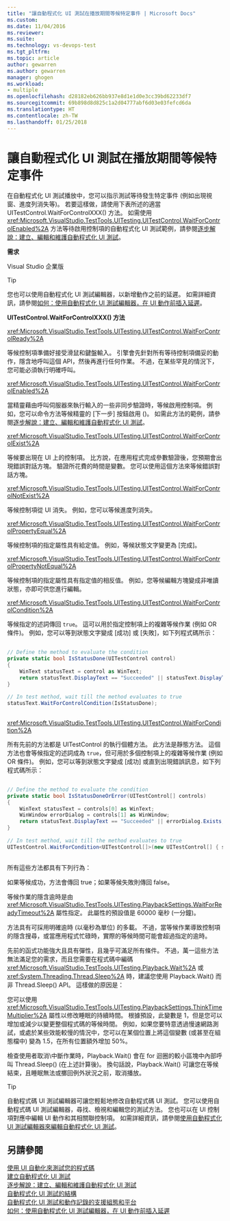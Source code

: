 ```yaml
---
title: "讓自動程式化 UI 測試在播放期間等候特定事件 | Microsoft Docs"
ms.custom: 
ms.date: 11/04/2016
ms.reviewer: 
ms.suite: 
ms.technology: vs-devops-test
ms.tgt_pltfrm: 
ms.topic: article
author: gewarren
ms.author: gewarren
manager: ghogen
ms.workload:
- multiple
ms.openlocfilehash: d28182eb626bb937e8d1e1d0e3cc39bd62233df7
ms.sourcegitcommit: 69b898d8d825c1a2d04777abf6d03e03fefcd6da
ms.translationtype: HT
ms.contentlocale: zh-TW
ms.lasthandoff: 01/25/2018
---
```

# <a name="making-coded-ui-tests-wait-for-specific-events-during-playback"></a>讓自動程式化 UI 測試在播放期間等候特定事件

在自動程式化 UI 測試播放中，您可以指示測試等待發生特定事件 (例如出現視窗、進度列消失等)。 若要這樣做，請使用下表所述的適當 UITestControl.WaitForControlXXX() 方法。 如需使用 <xref:Microsoft.VisualStudio.TestTools.UITesting.UITestControl.WaitForControlEnabled%2A> 方法等待啟用控制項的自動程式化 UI 測試範例，請參閱[逐步解說：建立、編輯和維護自動程式化 UI 測試](../test/walkthrough-creating-editing-and-maintaining-a-coded-ui-test.md)。  
  
 **需求**  
  
 Visual Studio 企業版  
  
> [!TIP]
>  您也可以使用自動程式化 UI 測試編輯器，以新增動作之前的延遲。 如需詳細資訊，請參閱[如何：使用自動程式化 UI 測試編輯器，在 UI 動作前插入延遲](http://msdn.microsoft.com/Library/509f8ef7-e105-4049-b11b-d64549e055b0)。  
  
 **UITestControl.WaitForControlXXX() 方法**  
  
 <xref:Microsoft.VisualStudio.TestTools.UITesting.UITestControl.WaitForControlReady%2A>  
  
 等候控制項準備好接受滑鼠和鍵盤輸入。 引擎會先針對所有等待控制項備妥的動作，隱含地呼叫這個 API，然後再進行任何作業。 不過，在某些罕見的情況下，您可能必須執行明確呼叫。  
  
 <xref:Microsoft.VisualStudio.TestTools.UITesting.UITestControl.WaitForControlEnabled%2A>  
  
 當精靈藉由呼叫伺服器來執行輸入的一些非同步驗證時，等候啟用控制項。 例如，您可以命令方法等候精靈的 [下一步] 按鈕啟用 ()。 如需此方法的範例，請參閱[逐步解說：建立、編輯和維護自動程式化 UI 測試](../test/walkthrough-creating-editing-and-maintaining-a-coded-ui-test.md)。  
  
 <xref:Microsoft.VisualStudio.TestTools.UITesting.UITestControl.WaitForControlExist%2A>  
  
 等候要出現在 UI 上的控制項。 比方說，在應用程式完成參數驗證後，您預期會出現錯誤對話方塊。 驗證所花費的時間是變數。 您可以使用這個方法來等候錯誤對話方塊。  
  
 <xref:Microsoft.VisualStudio.TestTools.UITesting.UITestControl.WaitForControlNotExist%2A>  
  
 等候控制項從 UI 消失。 例如，您可以等候進度列消失。  
  
 <xref:Microsoft.VisualStudio.TestTools.UITesting.UITestControl.WaitForControlPropertyEqual%2A>  
  
 等候控制項的指定屬性具有給定值。 例如，等候狀態文字變更為 [完成]。  
  
 <xref:Microsoft.VisualStudio.TestTools.UITesting.UITestControl.WaitForControlPropertyNotEqual%2A>  
  
 等候控制項的指定屬性具有指定值的相反值。 例如，您等候編輯方塊變成非唯讀狀態，亦即可供您進行編輯。  
  
 <xref:Microsoft.VisualStudio.TestTools.UITesting.UITestControl.WaitForControlCondition%2A>  
  
 等候指定的述詞傳回 `true`。 這可以用於指定控制項上的複雜等候作業 (例如 OR 條件)。 例如，您可以等到狀態文字變成 [成功] 或 [失敗]，如下列程式碼所示：  
  
```csharp  
  
// Define the method to evaluate the condition   
private static bool IsStatusDone(UITestControl control)   
{   
    WinText statusText = control as WinText;   
    return statusText.DisplayText == "Succeeded" || statusText.DisplayText == "Failed";   
}   
  
// In test method, wait till the method evaluates to true   
statusText.WaitForControlCondition(IsStatusDone);  
  
```  
  
 <xref:Microsoft.VisualStudio.TestTools.UITesting.UITestControl.WaitForCondition%2A>  
  
 所有先前的方法都是 UITestControl 的執行個體方法。 此方法是靜態方法。 這個方法也會等候指定的述詞成為 `true`，但可用於多個控制項上的複雜等候作業 (例如 OR 條件)。 例如，您可以等到狀態文字變成 [成功] 或直到出現錯誤訊息，如下列程式碼所示：  
  
```csharp  
  
// Define the method to evaluate the condition   
private static bool IsStatusDoneOrError(UITestControl[] controls)   
{   
    WinText statusText = controls[0] as WinText;   
    WinWindow errorDialog = controls[1] as WinWindow;   
    return statusText.DisplayText == "Succeeded" || errorDialog.Exists;   
}   
  
// In test method, wait till the method evaluates to true   
UITestControl.WaitForCondition<UITestControl[]>(new UITestControl[] { statusText, errorDialog }, IsStatusDoneOrError);  
  
```  
  
 所有這些方法都具有下列行為：  
  
 如果等候成功，方法會傳回 true；如果等候失敗則傳回 false。  
  
 等候作業的隱含逾時是由 <xref:Microsoft.VisualStudio.TestTools.UITesting.PlaybackSettings.WaitForReadyTimeout%2A> 屬性指定。 此屬性的預設值是 60000 毫秒 (一分鐘)。  
  
 方法具有可採用明確逾時 (以毫秒為單位) 的多載。 不過，當等候作業導致控制項的隱含搜尋，或當應用程式忙碌時，實際的等候時間可能會超過指定的逾時。  
  
 先前的函式功能強大且具有彈性，且幾乎可滿足所有條件。 不過，萬一這些方法無法滿足您的需求，而且您需要在程式碼中編碼 <xref:Microsoft.VisualStudio.TestTools.UITesting.Playback.Wait%2A> 或 <xref:System.Threading.Thread.Sleep%2A> 時，建議您使用 Playback.Wait() 而非 Thread.Sleep() API。 這樣做的原因是：  
  
 您可以使用  <xref:Microsoft.VisualStudio.TestTools.UITesting.PlaybackSettings.ThinkTimeMultiplier%2A> 屬性以修改睡眠的持續時間。 根據預設，此變數是 1，但是您可以增加或減少以變更整個程式碼的等候時間。 例如，如果您要特意透過慢速網路測試，或處於某些效能較慢的情況中，您可以在某個位置上將這個變數 (或甚至在組態檔中) 變為 1.5，在所有位置額外增加 50%。  
  
 檢查使用者取消\中斷作業時，Playback.Wait() 會在 for 迴圈的較小區塊中內部呼叫 Thread.Sleep() (在上述計算後)。 換句話說，Playback.Wait() 可讓您在等候結束，且睡眠無法或擲回例外狀況之前，取消播放。  

> [!TIP]
> 自動程式碼 UI 測試編輯器可讓您輕鬆地修改自動程式碼 UI 測試。 您可以使用自動程式碼 UI 測試編輯器，尋找、檢視和編輯您的測試方法。 您也可以在 UI 控制項對應中編輯 UI 動作和其相關聯控制項。 如需詳細資訊，請參閱[使用自動程式化 UI 測試編輯器來編輯自動程式化 UI 測試](../test/editing-coded-ui-tests-using-the-coded-ui-test-editor.md)。

## <a name="see-also"></a>另請參閱

[使用 UI 自動化來測試您的程式碼](../test/use-ui-automation-to-test-your-code.md)  
[建立自動程式化 UI 測試](../test/use-ui-automation-to-test-your-code.md)  
[逐步解說：建立、編輯和維護自動程式化 UI 測試](../test/walkthrough-creating-editing-and-maintaining-a-coded-ui-test.md)  
[自動程式化 UI 測試的結構](../test/anatomy-of-a-coded-ui-test.md)  
[自動程式化 UI 測試和動作記錄的支援組態和平台](../test/supported-configurations-and-platforms-for-coded-ui-tests-and-action-recordings.md)  
[如何：使用自動程式化 UI 測試編輯器，在 UI 動作前插入延遲](http://msdn.microsoft.com/Library/509f8ef7-e105-4049-b11b-d64549e055b0)
